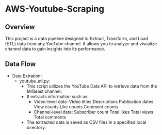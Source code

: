 # AWS-Youtube-Scraping

## Overview

This project is a data pipeline designed to Extract, Transform, and Load (ETL) data from any YouTube channel. It allows you to analyze and visualize channel data to gain insights into its performance.

## Data Flow

- Data Extration:
    - youtube_etl.py:
        - This script utilizes the YouTube Data API to retrieve data from the MrBeast channel.
        - It extracts information such as:
            - Video-level data:
                    Video titles
                    Descriptions
                    Publication dates
                    View counts
                    Like counts
                    Comment counts
            - Channel-level data:
                    Subscriber count
                    Total likes
                    Total views
                    Total comments
        - The extracted data is saved as CSV files in a specified local directory.